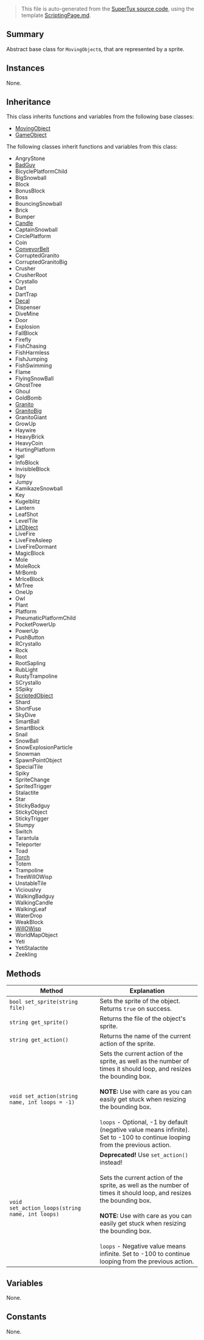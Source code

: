 > This file is auto-generated from the [SuperTux source code](https://github.com/SuperTux/supertux/tree/master/src), using the template [ScriptingPage.md](https://github.com/SuperTux/wiki/tree/master/templates/ScriptingPage.md).

Summary
-------

Abstract base class for `MovingObject`s, that are represented by a sprite. 

Instances
--------

None.

Inheritance
--------

This class inherits functions and variables from the following base classes:
* [MovingObject](https://github.com/SuperTux/supertux/wiki/ScriptingMovingObject)
* [GameObject](https://github.com/SuperTux/supertux/wiki/ScriptingGameObject)

The following classes inherit functions and variables from this class:
* AngryStone
* [BadGuy](https://github.com/SuperTux/supertux/wiki/ScriptingBadGuy)
* BicyclePlatformChild
* BigSnowball
* Block
* BonusBlock
* Boss
* BouncingSnowball
* Brick
* Bumper
* [Candle](https://github.com/SuperTux/supertux/wiki/ScriptingCandle)
* CaptainSnowball
* CirclePlatform
* Coin
* [ConveyorBelt](https://github.com/SuperTux/supertux/wiki/ScriptingConveyorBelt)
* CorruptedGranito
* CorruptedGranitoBig
* Crusher
* CrusherRoot
* Crystallo
* Dart
* DartTrap
* [Decal](https://github.com/SuperTux/supertux/wiki/ScriptingDecal)
* Dispenser
* DiveMine
* Door
* Explosion
* FallBlock
* Firefly
* FishChasing
* FishHarmless
* FishJumping
* FishSwimming
* Flame
* FlyingSnowBall
* GhostTree
* Ghoul
* GoldBomb
* [Granito](https://github.com/SuperTux/supertux/wiki/ScriptingGranito)
* [GranitoBig](https://github.com/SuperTux/supertux/wiki/ScriptingGranitoBig)
* GranitoGiant
* GrowUp
* Haywire
* HeavyBrick
* HeavyCoin
* HurtingPlatform
* Igel
* InfoBlock
* InvisibleBlock
* Ispy
* Jumpy
* KamikazeSnowball
* Key
* Kugelblitz
* Lantern
* LeafShot
* LevelTile
* [LitObject](https://github.com/SuperTux/supertux/wiki/ScriptingLitObject)
* LiveFire
* LiveFireAsleep
* LiveFireDormant
* MagicBlock
* Mole
* MoleRock
* MrBomb
* MrIceBlock
* MrTree
* OneUp
* Owl
* Plant
* Platform
* PneumaticPlatformChild
* PocketPowerUp
* PowerUp
* PushButton
* RCrystallo
* Rock
* Root
* RootSapling
* RubLight
* RustyTrampoline
* SCrystallo
* SSpiky
* [ScriptedObject](https://github.com/SuperTux/supertux/wiki/ScriptingScriptedObject)
* Shard
* ShortFuse
* SkyDive
* SmartBall
* SmartBlock
* Snail
* SnowBall
* SnowExplosionParticle
* Snowman
* SpawnPointObject
* SpecialTile
* Spiky
* SpriteChange
* SpritedTrigger
* Stalactite
* Star
* StickyBadguy
* StickyObject
* StickyTrigger
* Stumpy
* Switch
* Tarantula
* Teleporter
* Toad
* [Torch](https://github.com/SuperTux/supertux/wiki/ScriptingTorch)
* Totem
* Trampoline
* TreeWillOWisp
* UnstableTile
* ViciousIvy
* WalkingBadguy
* WalkingCandle
* WalkingLeaf
* WaterDrop
* WeakBlock
* [WillOWisp](https://github.com/SuperTux/supertux/wiki/ScriptingWillOWisp)
* WorldMapObject
* Yeti
* YetiStalactite
* Zeekling


Methods
-------

Method | Explanation
-------|-------
`bool set_sprite(string file)` | Sets the sprite of the object. Returns `true` on success. 
`string get_sprite()` | Returns the file of the object's sprite. 
`string get_action()` | Returns the name of the current action of the sprite. 
`void set_action(string name, int loops = -1)` | Sets the current action of the sprite, as well as the number of times it should loop, and resizes the bounding box. <br /><br />**NOTE:** Use with care as you can easily get stuck when resizing the bounding box. <br /><br /> `loops` - Optional, -1 by default (negative value means infinite). Set to -100 to continue looping from the previous action. 
`void set_action_loops(string name, int loops)` | **Deprecated!** Use `set_action()` instead! <br /><br />Sets the current action of the sprite, as well as the number of times it should loop, and resizes the bounding box. <br /><br />**NOTE:** Use with care as you can easily get stuck when resizing the bounding box. <br /><br /> `loops` - Negative value means infinite. Set to -100 to continue looping from the previous action. 


Variables
---------

None.

Constants
---------

None.
